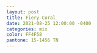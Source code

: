 ```yaml
---
layout: post
title: Fiery Coral
date: 2021-08-25 12:00:00 -0400
categories: mix
color: FF4F58
pantone: 15-1456 TN
---
```

